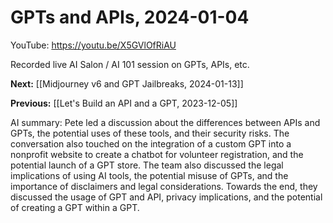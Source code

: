 # GPTs and APIs, 2024-01-04

YouTube: <https://youtu.be/X5GVlOfRiAU>

Recorded live AI Salon / AI 101 session on GPTs, APIs, etc.

**Next:** [[Midjourney v6 and GPT Jailbreaks, 2024-01-13]]

**Previous:** [[Let's Build an API and a GPT, 2023-12-05]]

AI summary: Pete led a discussion about the differences between APIs and GPTs, the potential uses of these tools, and their security risks. The conversation also touched on the integration of a custom GPT into a nonprofit website to create a chatbot for volunteer registration, and the potential launch of a GPT store. The team also discussed the legal implications of using AI tools, the potential misuse of GPTs, and the importance of disclaimers and legal considerations. Towards the end, they discussed the usage of GPT and API, privacy implications, and the potential of creating a GPT within a GPT.